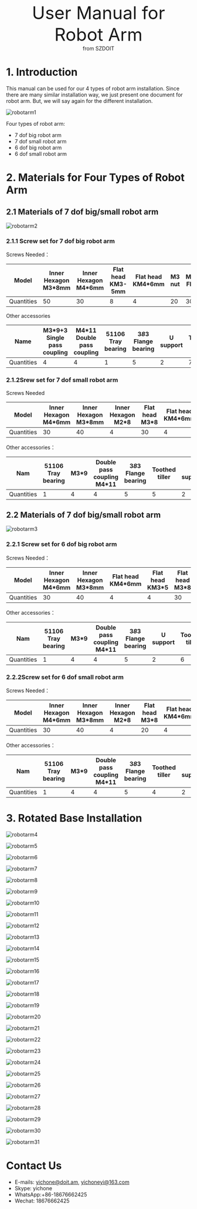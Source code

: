 <center> <font size=10> User Manual for Robot Arm </font></center>

<center> from SZDOIT </center>

# 1. Introduction

This manual can be used for our 4 types of robot arm installation. Since there are many similar installation way, we just present one document for robot arm. But, we will say again for the different installation.

![robotarm1](https://github.com/SmartArduino/document/raw/master/docs/Robot/FrameChassis/robotarm/robotarm1.jpg)

Four types of robot arm:

- 7 dof big robot arm
- 7 dof small robot arm
- 6 dof big robot arm
- 6 dof small robot arm

# 2. Materials for Four Types of Robot Arm

## 2.1 Materials of 7 dof big/small robot arm

![robotarm2](https://github.com/SmartArduino/document/raw/master/docs/Robot/FrameChassis/robotarm/robotarm2.jpg)

### 2.1.1 **Screw set for 7 dof big robot arm**

Screws Needed：

| Model      | Inner Hexagon M3*8mm | Inner Hexagon  M4*6mm | Flat head  KM3-5mm | Flat head  KM4*6mm | M3  nut | M3*8mm  Flat head | M3*7\*0.5mm  gasket |      |
| ---------- | -------------------- | --------------------- | ------------------ | ------------------ | ------- | ----------------- | ------------------- | ---- |
| Quantities | 50                   | 30                    | 8                  | 4                  | 20      | 30                | 5                   |      |

 

 Other accessories

| Name       | M3*9+3   Single pass coupling | M4*11   Double pass  coupling | 51106  Tray bearing | 3*8*3  Flange bearing | U support | Toothed tiller | Steering gear |
| ---------- | ----------------------------- | ----------------------------- | ------------------- | --------------------- | --------- | -------------- | ------------- |
| Quantities | 4                             | 4                             | 1                   | 5                     | 2         | 7              | 7             |

### 2.1.2**Srew set for 7 dof small robot arm**

 Screws Needed

| Model      | Inner Hexagon  M4*6mm | Inner Hexagon  M3*8mm | Inner Hexagon  M2*8 | Flat head  M3*8 | Flat head  KM4*6mm | Flat head  KM3*5 | M3  nut | M2  nut | M3*7*0.5mm  gasket |
| ---------- | --------------------- | --------------------- | ------------------- | --------------- | ------------------ | ---------------- | ------- | ------- | ------------------ |
| Quantities | 30                    | 40                    | 4                   | 30              | 4                  | 8                | 20      | 4       | 5                  |

Other accessories：

| Nam        | 51106  Tray bearing | M3*9 | Double pass  coupling  M4*11 | 3*8*3  Flange bearing | Toothed  tiller | U support | Steering gear | MG90S  The  steering gear |
| ---------- | ------------------- | ---- | ---------------------------- | --------------------- | --------------- | --------- | ------------- | ------------------------- |
| Quantities | 1                   | 4    | 4                            | 5                     | 5               | 2         | 5             | 2                         |

## 2.2 Materials of 7 dof big/small robot arm

![robotarm3](https://github.com/SmartArduino/document/raw/master/docs/Robot/FrameChassis/robotarm/robotarm3.jpg)

### 2.2.1 **Screw set for 6 dof big robot arm**

Screws Needed：

| Model      | Inner Hexagon  M4*6mm | Inner Hexagon  M3*8mm | Flat head  KM4*6mm | Flat head  KM3*5 | Flat head  M3*8 | M3  nut | M3*7*0.5mm  gasket |
| ---------- | --------------------- | --------------------- | ------------------ | ---------------- | --------------- | ------- | ------------------ |
| Quantities | 30                    | 40                    | 4                  | 4                | 30              | 20      | 5                  |

 Other accessories：

| Nam        | 51106  Tray bearing | M3*9 | Double pass  coupling  M4*11 | 3*8*3  Flange bearing | U  support | Toothed  tiller | Steering gear |
| ---------- | ------------------- | ---- | ---------------------------- | --------------------- | ---------- | --------------- | ------------- |
| Quantities | 1                   | 4    | 4                            | 5                     | 2          | 6               | 6             |

### 2.2.2**Screw set for 6 dof small robot arm**

 Screws Needed：

| Model      | Inner Hexagon  M4*6mm | Inner Hexagon  M3*8mm | Inner Hexagon  M2*8 | Flat head  M3*8 | Flat head  KM4*6mm | Flat head  KM3*5 | M3  nut | M2  nut | M3*7*0.5mm  gasket |
| ---------- | --------------------- | --------------------- | ------------------- | --------------- | ------------------ | ---------------- | ------- | ------- | ------------------ |
| Quantities | 30                    | 40                    | 4                   | 20              | 4                  | 4                | 20      | 4       | 5                  |

 Other accessories：

| Nam        | 51106  Tray bearing | M3*9 | Double pass  coupling  M4*11 | 3*8*3  Flange bearing | Toothed  tiller | U  support | Steering gear | MG90S  The  steering gear |
| ---------- | ------------------- | ---- | ---------------------------- | --------------------- | --------------- | ---------- | ------------- | ------------------------- |
| Quantities | 1                   | 4    | 4                            | 5                     | 4               | 2          | 4             | 2                         |

# 3. Rotated Base Installation

 ![robotarm4](https://github.com/SmartArduino/document/raw/master/docs/Robot/FrameChassis/robotarm/robotarm4.jpg)

![robotarm5](https://github.com/SmartArduino/document/raw/master/docs/Robot/FrameChassis/robotarm/robotarm5.jpg)

![robotarm6](https://github.com/SmartArduino/document/raw/master/docs/Robot/FrameChassis/robotarm/robotarm6.jpg)

![robotarm7](https://github.com/SmartArduino/document/raw/master/docs/Robot/FrameChassis/robotarm/robotarm7.jpg)

![robotarm8](https://github.com/SmartArduino/document/raw/master/docs/Robot/FrameChassis/robotarm/robotarm8.jpg)

![robotarm9](https://github.com/SmartArduino/document/raw/master/docs/Robot/FrameChassis/robotarm/robotarm9.jpg)

![robotarm10](https://github.com/SmartArduino/document/raw/master/docs/Robot/FrameChassis/robotarm/robotarm10.jpg)

![robotarm11](https://github.com/SmartArduino/document/raw/master/docs/Robot/FrameChassis/robotarm/robotarm11.jpg)

![robotarm12](https://github.com/SmartArduino/document/raw/master/docs/Robot/FrameChassis/robotarm/robotarm12.jpg)

![robotarm13](https://github.com/SmartArduino/document/raw/master/docs/Robot/FrameChassis/robotarm/robotarm13.jpg)

![robotarm14](https://github.com/SmartArduino/document/raw/master/docs/Robot/FrameChassis/robotarm/robotarm14.jpg)

![robotarm15](https://github.com/SmartArduino/document/raw/master/docs/Robot/FrameChassis/robotarm/robotarm15.jpg)

![robotarm16](https://github.com/SmartArduino/document/raw/master/docs/Robot/FrameChassis/robotarm/robotarm16.jpg)

![robotarm17](https://github.com/SmartArduino/document/raw/master/docs/Robot/FrameChassis/robotarm/robotarm17.jpg)

![robotarm18](https://github.com/SmartArduino/document/raw/master/docs/Robot/FrameChassis/robotarm/robotarm18.jpg)

![robotarm19](https://github.com/SmartArduino/document/raw/master/docs/Robot/FrameChassis/robotarm/robotarm19.jpg)

![robotarm20](https://github.com/SmartArduino/document/raw/master/docs/Robot/FrameChassis/robotarm/robotarm20.jpg)

![robotarm21](https://github.com/SmartArduino/document/raw/master/docs/Robot/FrameChassis/robotarm/robotarm21.jpg)

![robotarm22](https://github.com/SmartArduino/document/raw/master/docs/Robot/FrameChassis/robotarm/robotarm22.jpg)

![robotarm23](https://github.com/SmartArduino/document/raw/master/docs/Robot/FrameChassis/robotarm/robotarm23.jpg)

![robotarm24](https://github.com/SmartArduino/document/raw/master/docs/Robot/FrameChassis/robotarm/robotarm24.jpg)

![robotarm25](https://github.com/SmartArduino/document/raw/master/docs/Robot/FrameChassis/robotarm/robotarm25.jpg)

![robotarm26](https://github.com/SmartArduino/document/raw/master/docs/Robot/FrameChassis/robotarm/robotarm26.jpg)

![robotarm27](https://github.com/SmartArduino/document/raw/master/docs/Robot/FrameChassis/robotarm/robotarm27.jpg)

![robotarm28](https://github.com/SmartArduino/document/raw/master/docs/Robot/FrameChassis/robotarm/robotarm28.jpg)

![robotarm29](https://github.com/SmartArduino/document/raw/master/docs/Robot/FrameChassis/robotarm/robotarm29.jpg)

![robotarm30](https://github.com/SmartArduino/document/raw/master/docs/Robot/FrameChassis/robotarm/robotarm30.jpg)

![robotarm31](https://github.com/SmartArduino/document/raw/master/docs/Robot/FrameChassis/robotarm/robotarm31.jpg)



# Contact Us

- E-mails: [yichone@doit.am](mailto:yichone@doit.am), [yichoneyi@163.com](mailto:yichoneyi@163.com)
- Skype: yichone
- WhatsApp:+86-18676662425
- Wechat: 18676662425

